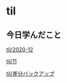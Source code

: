 # til

## 今日学んだこと

[til/2020\-12](https://github.com/tokiohamamatsu/til/blob/master/tir/2020-12.md#11)

[til/11](https://github.com/tokiohamamatsu/til/blob/master/%E6%B4%BB%E5%8B%95%E8%A8%98%E9%8C%B2/12/11.md)

[til/差分バックアップ](https://github.com/tokiohamamatsu/til/blob/master/extra/%E5%B7%AE%E5%88%86%E3%83%90%E3%83%83%E3%82%AF%E3%82%A2%E3%83%83%E3%83%97.md)